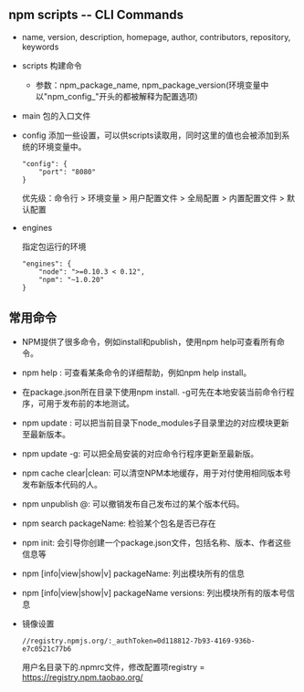 ## npm scripts -- CLI Commands

* name, version, description, homepage, author, contributors, repository, keywords

* scripts 构建命令

    - 参数：npm_package_name, npm_package_version(环境变量中以"npm_config_"开头的都被解释为配置选项)

* main  包的入口文件

* config 添加一些设置，可以供scripts读取用，同时这里的值也会被添加到系统的环境变量中。

    ```
    "config": {
        "port": "8080"
    }
    ```

    优先级：命令行 > 环境变量 > 用户配置文件 > 全局配置 > 内置配置文件 > 默认配置  

* engines  

    指定包运行的环境
    ```
    "engines": {
        "node": ">=0.10.3 < 0.12",
        "npm": "~1.0.20"
    }
    ```


## 常用命令

- NPM提供了很多命令，例如install和publish，使用npm help可查看所有命令。

- npm help <command>: 可查看某条命令的详细帮助，例如npm help install。

- 在package.json所在目录下使用npm install. -g可先在本地安装当前命令行程序，可用于发布前的本地测试。

- npm update <package>: 可以把当前目录下node_modules子目录里边的对应模块更新至最新版本。

- npm update <package> -g: 可以把全局安装的对应命令行程序更新至最新版。

- npm cache clear|clean: 可以清空NPM本地缓存，用于对付使用相同版本号发布新版本代码的人。

- npm unpublish <package>@<version>: 可以撤销发布自己发布过的某个版本代码。

- npm search packageName:  检验某个包名是否已存在

- npm init: 会引导你创建一个package.json文件，包括名称、版本、作者这些信息等

- npm [info|view|show|v] packageName: 列出模块所有的信息

- npm [info|view|show|v] packageName versions: 列出模块所有的版本号信息


* 镜像设置

  `//registry.npmjs.org/:_authToken=0d118812-7b93-4169-936b-e7c0521c77b6`

  用户名目录下的.npmrc文件，修改配置项registry = https://registry.npm.taobao.org/
